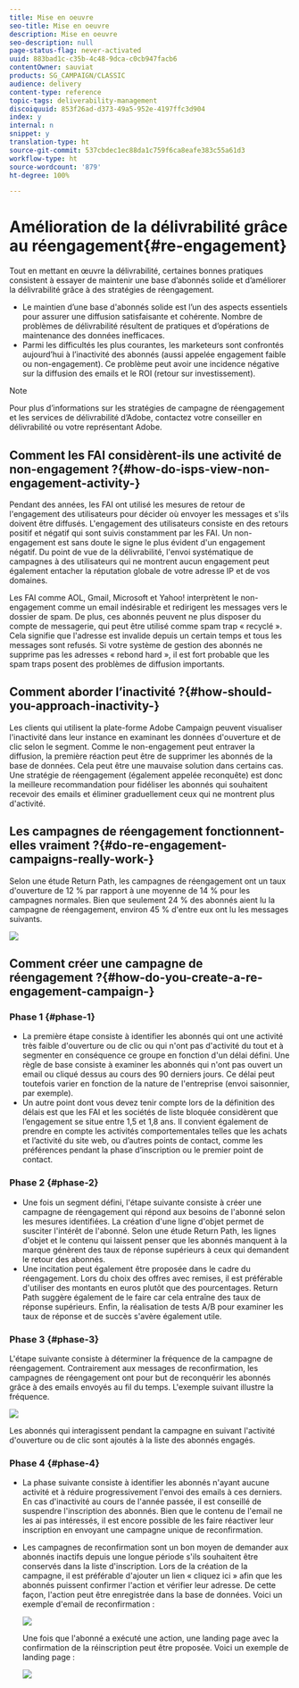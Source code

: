 ```yaml
---
title: Mise en oeuvre
seo-title: Mise en oeuvre
description: Mise en oeuvre
seo-description: null
page-status-flag: never-activated
uuid: 883bad1c-c35b-4c48-9dca-c0cb947facb6
contentOwner: sauviat
products: SG_CAMPAIGN/CLASSIC
audience: delivery
content-type: reference
topic-tags: deliverability-management
discoiquuid: 853f26ad-d373-49a5-952e-4197ffc3d904
index: y
internal: n
snippet: y
translation-type: ht
source-git-commit: 537cbdec1ec88da1c759f6ca8eafe383c55a61d3
workflow-type: ht
source-wordcount: '879'
ht-degree: 100%

---
```



# Amélioration de la délivrabilité grâce au réengagement{#re-engagement}

Tout en mettant en œuvre la délivrabilité, certaines bonnes pratiques consistent à essayer de maintenir une base d’abonnés solide et d’améliorer la délivrabilité grâce à des stratégies de réengagement.

* Le maintien d’une base d&#39;abonnés solide est l’un des aspects essentiels pour assurer une diffusion satisfaisante et cohérente. Nombre de problèmes de délivrabilité résultent de pratiques et d’opérations de maintenance des données inefficaces.
* Parmi les difficultés les plus courantes, les marketeurs sont confrontés aujourd’hui à l’inactivité des abonnés (aussi appelée engagement faible ou non-engagement). Ce problème peut avoir une incidence négative sur la diffusion des emails et le ROI (retour sur investissement).

>[!NOTE]
>
>Pour plus d’informations sur les stratégies de campagne de réengagement et les services de délivrabilité d’Adobe, contactez votre conseiller en délivrabilité ou votre représentant Adobe.

## Comment les FAI considèrent-ils une activité de non-engagement ?{#how-do-isps-view-non-engagement-activity-}

Pendant des années, les FAI ont utilisé les mesures de retour de l&#39;engagement des utilisateurs pour décider où envoyer les messages et s&#39;ils doivent être diffusés. L&#39;engagement des utilisateurs consiste en des retours positif et négatif qui sont suivis constamment par les FAI. Un non-engagement est sans doute le signe le plus évident d&#39;un engagement négatif. Du point de vue de la délivrabilité, l&#39;envoi systématique de campagnes à des utilisateurs qui ne montrent aucun engagement peut également entacher la réputation globale de votre adresse IP et de vos domaines.

Les FAI comme AOL, Gmail, Microsoft et Yahoo! interprètent le non-engagement comme un email indésirable et redirigent les messages vers le dossier de spam. De plus, ces abonnés peuvent ne plus disposer du compte de messagerie, qui peut être utilisé comme spam trap « recyclé ». Cela signifie que l&#39;adresse est invalide depuis un certain temps et tous les messages sont refusés. Si votre système de gestion des abonnés ne supprime pas les adresses « rebond hard », il est fort probable que les spam traps posent des problèmes de diffusion importants.

## Comment aborder l’inactivité ?{#how-should-you-approach-inactivity-}

Les clients qui utilisent la plate-forme Adobe Campaign peuvent visualiser l&#39;inactivité dans leur instance en examinant les données d&#39;ouverture et de clic selon le segment. Comme le non-engagement peut entraver la diffusion, la première réaction peut être de supprimer les abonnés de la base de données. Cela peut être une mauvaise solution dans certains cas. Une stratégie de réengagement (également appelée reconquête) est donc la meilleure recommandation pour fidéliser les abonnés qui souhaitent recevoir des emails et éliminer graduellement ceux qui ne montrent plus d&#39;activité.

## Les campagnes de réengagement fonctionnent-elles vraiment ?{#do-re-engagement-campaigns-really-work-}

Selon une étude Return Path, les campagnes de réengagement ont un taux d&#39;ouverture de 12 % par rapport à une moyenne de 14 % pour les campagnes normales. Bien que seulement 24 % des abonnés aient lu la campagne de réengagement, environ 45 % d&#39;entre eux ont lu les messages suivants.

![](assets/deliverability_implementation_1.png)

## Comment créer une campagne de réengagement ?{#how-do-you-create-a-re-engagement-campaign-}

### Phase 1 {#phase-1}

* La première étape consiste à identifier les abonnés qui ont une activité très faible d&#39;ouverture ou de clic ou qui n&#39;ont pas d&#39;activité du tout et à segmenter en conséquence ce groupe en fonction d&#39;un délai défini. Une règle de base consiste à examiner les abonnés qui n&#39;ont pas ouvert un email ou cliqué dessus au cours des 90 derniers jours. Ce délai peut toutefois varier en fonction de la nature de l&#39;entreprise (envoi saisonnier, par exemple).
* Un autre point dont vous devez tenir compte lors de la définition des délais est que les FAI et les sociétés de liste bloquée considèrent que l’engagement se situe entre 1,5 et 1,8 ans. Il convient également de prendre en compte les activités comportementales telles que les achats et l’activité du site web, ou d’autres points de contact, comme les préférences pendant la phase d’inscription ou le premier point de contact.

### Phase 2 {#phase-2}

* Une fois un segment défini, l&#39;étape suivante consiste à créer une campagne de réengagement qui répond aux besoins de l&#39;abonné selon les mesures identifiées. La création d&#39;une ligne d&#39;objet permet de susciter l&#39;intérêt de l&#39;abonné. Selon une étude Return Path, les lignes d&#39;objet et le contenu qui laissent penser que les abonnés manquent à la marque génèrent des taux de réponse supérieurs à ceux qui demandent le retour des abonnés.
* Une incitation peut également être proposée dans le cadre du réengagement. Lors du choix des offres avec remises, il est préférable d&#39;utiliser des montants en euros plutôt que des pourcentages. Return Path suggère également de le faire car cela entraîne des taux de réponse supérieurs. Enfin, la réalisation de tests A/B pour examiner les taux de réponse et de succès s&#39;avère également utile.

### Phase 3 {#phase-3}

L&#39;étape suivante consiste à déterminer la fréquence de la campagne de réengagement. Contrairement aux messages de reconfirmation, les campagnes de réengagement ont pour but de reconquérir les abonnés grâce à des emails envoyés au fil du temps. L&#39;exemple suivant illustre la fréquence.

![](assets/deliverability_implementation_2.png)

Les abonnés qui interagissent pendant la campagne en suivant l&#39;activité d&#39;ouverture ou de clic sont ajoutés à la liste des abonnés engagés.

### Phase 4 {#phase-4}

* La phase suivante consiste à identifier les abonnés n&#39;ayant aucune activité et à réduire progressivement l&#39;envoi des emails à ces derniers. En cas d&#39;inactivité au cours de l&#39;année passée, il est conseillé de suspendre l&#39;inscription des abonnés. Bien que le contenu de l&#39;email ne les ai pas intéressés, il est encore possible de les faire réactiver leur inscription en envoyant une campagne unique de reconfirmation.
* Les campagnes de reconfirmation sont un bon moyen de demander aux abonnés inactifs depuis une longue période s&#39;ils souhaitent être conservés dans la liste d&#39;inscription. Lors de la création de la campagne, il est préférable d&#39;ajouter un lien « cliquez ici » afin que les abonnés puissent confirmer l&#39;action et vérifier leur adresse. De cette façon, l&#39;action peut être enregistrée dans la base de données. Voici un exemple d&#39;email de reconfirmation :

   ![](assets/deliverability_implementation_3.png)

   Une fois que l&#39;abonné a exécuté une action, une landing page avec la confirmation de la réinscription peut être proposée. Voici un exemple de landing page :

   ![](assets/deliverability_implementation_4.png)
